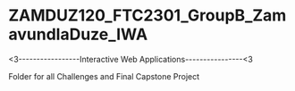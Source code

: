 # ZAMDUZ120_FTC2301_GroupB_ZamavundlaDuze_IWA
<3-----------------Interactive Web Applications----------------<3






Folder for all Challenges and Final Capstone Project
